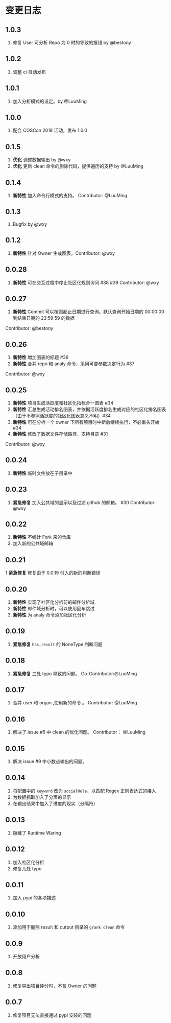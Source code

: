 # 变更日志

## 1.0.3

1. 修复 User 可分析 Repo 为 0 时的导致的报错 by @bestony

## 1.0.2

1. 调整 ci 自动发布

## 1.0.1

1. 加入分析模式的设定。by @LuuMing

## 1.0.0

1. 配合 COSCon 2018 活动，发布 1.0.0

## 0.1.5

1. **优化** 调整数据输出 by @wxy
2. **优化** 更新 clean 命令的删除代码，提供遍历的支持 by @LuuMing

## 0.1.4

1. **新特性** 加入命令行模式的支持。 Contributor: @LuuMing

## 0.1.3
1. Bugfix by @wxy

## 0.1.2

1. **新特性** 针对 Owner 生成图表。Contributor: @wxy

## 0.0.28

1. **新特性** 可在交互过程中停止社区化规则询问 #38 #39 Contributor: @wxy

## 0.0.27

1. **新特性** Commit 可以按照起止日期进行查询。默认查询开始日期的 00:00:00 到结束日期的 23:59:59 的数据

Contributor: @bestony

## 0.0.26

1. **新特性** 增加图表的标题 #36
2. **新特性** 合并 repo 和 analy 命令，采用可变参数决定行为 #37

Contributor: @wxy

## 0.0.25

1. **新特性** 项目生成活跃度和社区化指标合一图表 #34
2. **新特性** 汇总生成活动排名图表，并依据活跃度排名生成对应的社区化排名图表（由于不参照活跃度的社区化图表意义不明）#34
3. **新特性** 可在分析一个 owner 下所有项目时中断后继续执行，不必重头开始 #34
4. **新特性** 修改了数据文件存储路径，支持目录 #31

Contributor: @wxy

## 0.0.24

1. **新特性** 临时文件放在子目录中

## 0.0.23

1. **紧急修复** 加入公共域的显示以及过滤 github 的邮箱。 #30 Contributor: @wxy

## 0.0.22

1. **新特性** 不统计 Fork 来的仓库
2. 加入新的公共域邮箱

## 0.0.21

1.**紧急修复** 修复由于 0.0.19 引入的新的判断错误

## 0.0.20

1. **新特性** 实现了社区化分析前的邮件分析域
2. **新特性** 邮件域分析时，可以使用回车跳过
3. **新特性** 为 analy 命令添加社区化分析

## 0.0.19

1. **紧急修复** `has_result` 的 NoneType 判断问题

## 0.0.18

1.  **紧急修复** 三处 typo 导致的问题。 Co-Contributor:@LuuMing

## 0.0.17

1. 合并 user 和 organ ,使用新的命令 。 Contributor: @LuuMing

## 0.0.16

1. 解决了 issue #5 中 clean 的优化问题。 Contributor： @LuuMing

## 0.0.15

1. 解决 issue #9 中小数点输出的问题。

## 0.0.14

1. 将配置中的 `keyword` 改为 `socialRule`，以匹配 Regex 正则表达式的接入
2. 为数据抓取加入了分页的显示
3. 在输出结果中加入了进度的现实（分隔符）

## 0.0.13

1. 隐藏了 Runtime Waring

## 0.0.12

1. 加入社区化分析
2. 修复几处 typo

## 0.0.11

1. 加入 pypi 的各项描述

## 0.0.10

1. 添加用于删除 result 和 output 目录的 `grank clean` 命令

## 0.0.9

1. 开放用户分析

## 0.0.8
1. 修复导出项目评分时，不含 Owner 的问题

## 0.0.7
1. 修复项目无法直接通过 pypi 安装的问题
